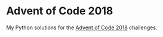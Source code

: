 # Advent of Code 2018

My Python solutions for the [Advent of Code 2018](https://adventofcode.com/2018) challenges.
